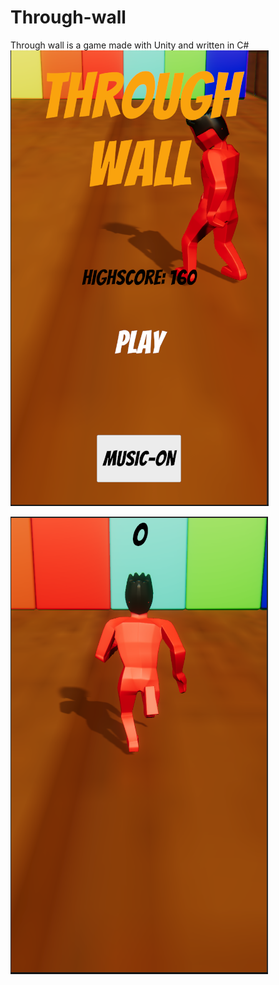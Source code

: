 # Through-wall
Through wall is a game made with Unity and written in C#
![](Images/Capture%20one.PNG)

![](Images/Capture%20two.PNG)
